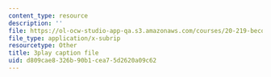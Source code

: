 ```yaml
---
content_type: resource
description: ''
file: https://ol-ocw-studio-app-qa.s3.amazonaws.com/courses/20-219-becoming-the-next-bill-nye-writing-and-hosting-the-educational-show-january-iap-2015/d809cae8326b90b1cea75d2620a09c62_tgUyvasUtbA.srt
file_type: application/x-subrip
resourcetype: Other
title: 3play caption file
uid: d809cae8-326b-90b1-cea7-5d2620a09c62
---
```


